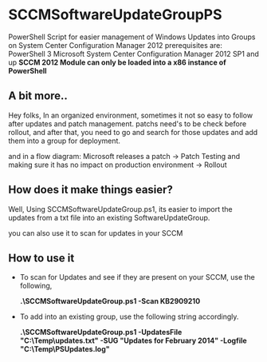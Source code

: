 SCCMSoftwareUpdateGroupPS
====================
PowerShell Script for easier management of Windows Updates into Groups on System Center Configuration Manager 2012
prerequisites are:
PowerShell 3
Microsoft System Center Configuration Manager 2012 SP1 and up
**SCCM 2012 Module can only be loaded into a x86 instance of PowerShell**

A bit more..
-----------------
Hey folks,
In an organized environment, sometimes it not so easy to follow after updates and patch management.
patchs need's to be check before rollout, and after that, you need to go and search for those updates and add them into a group for deployment.

and in a flow diagram:
Microsoft releases a patch ->  Patch Testing and making sure it has no impact on production environment -> Rollout

How does it make things easier?
-------------------------------
Well, Using SCCMSoftwareUpdateGroup.ps1, its easier to import the updates from a txt file into an existing SoftwareUpdateGroup.

you can also use it to scan for updates in your SCCM

How to use it
---------------------------

- To scan for Updates and see if they are present on your SCCM, use the following,

  **.\SCCMSoftwareUpdateGroup.ps1 -Scan KB2909210**

- To add into an existing group, use the following string accordingly.

  **.\SCCMSoftwareUpdateGroup.ps1 -UpdatesFile "C:\Temp\updates.txt" -SUG "Updates for February 2014" -Logfile "C:\Temp\PSUpdates.log"**

